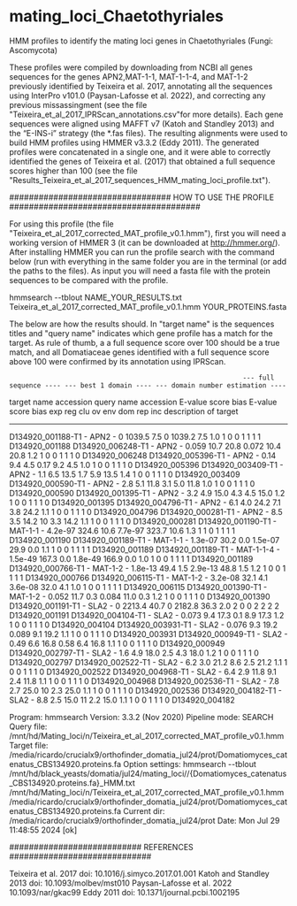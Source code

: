 # mating_loci_Chaetothyriales
HMM profiles to identify the mating loci genes in Chaetothyriales (Fungi: Ascomycota)


These profiles were compiled by downloading from NCBI all genes sequences for the genes APN2,MAT-1-1, MAT-1-1-4, and MAT-1-2 previously identified by 
Teixeira et al. 2017, annotating all the sequences using InterPro v101.0 (Paysan-Lafosse et al. 2022), and correcting any previous missassingment (see the file "Teixeira_et_al_2017_IPRScan_annotations.csv"for more details). Each gene sequences were aligned using MAFFT v7 (Katoh and Standley 2013) and the “E-INS-i” 
strategy (the *.fas files). The resulting alignments were used to build HMM profiles using HMMER v3.3.2 (Eddy 2011). The generated profiles were concatenated in a 
single one, and it were able to correctly identified the genes of Teixeira et al. (2017) that obtained a full sequence scores higher than 100 (see the file "Results_Teixeira_et_al_2017_sequences_HMM_mating_loci_profile.txt").


################################# HOW TO USE THE PROFILE #######################################

For using this profile (the file "Teixeira_et_al_2017_corrected_MAT_profile_v0.1.hmm"), first you will need a working version of HMMER 3 (it can be downloaded at 
http://hmmer.org/). After installing HMMER you can run the profile search with the command below (run with everything in the same folder you are in the terminal (or 
add the paths to the files). As input you will need a fasta file with the protein sequences to be compared with the profile.

hmmsearch --tblout  NAME_YOUR_RESULTS.txt Teixeira_et_al_2017_corrected_MAT_profile_v0.1.hmm YOUR_PROTEINS.fasta 

The below are how the results should. In "target name" is the sequences titles and "query name" indicates which gene profile has a match for the target. As rule of 
thumb, a a full sequence score over 100 should be a true match, and all Domatiaceae genes identified with a full sequence score above 100 were confirmed by its 
annotation using IPRScan.

                                                               --- full sequence ---- --- best 1 domain ---- --- domain number estimation ----
target name        accession  query name           accession    E-value  score  bias   E-value  score  bias   exp reg clu  ov env dom rep inc description of target
------------------- ---------- -------------------- ---------- --------- ------ ----- --------- ------ -----   --- --- --- --- --- --- --- --- ---------------------
D134920_001188-T1    -          APN2                 -                  0 1039.5   7.5         0 1039.2   7.5   1.0   1   0   0   1   1   1   1 D134920_001188
D134920_006248-T1    -          APN2                 -              0.059   10.7  20.8     0.072   10.4  20.8   1.2   1   0   0   1   1   1   0 D134920_006248
D134920_005396-T1    -          APN2                 -               0.14    9.4   4.5      0.17    9.2   4.5   1.0   1   0   0   1   1   1   0 D134920_005396
D134920_003409-T1    -          APN2                 -                1.1    6.5  13.5       1.7    5.9  13.5   1.4   1   0   0   1   1   1   0 D134920_003409
D134920_000590-T1    -          APN2                 -                2.8    5.1  11.8       3.1    5.0  11.8   1.0   1   0   0   1   1   1   0 D134920_000590
D134920_001395-T1    -          APN2                 -                3.2    4.9  15.0       4.3    4.5  15.0   1.2   1   0   0   1   1   1   0 D134920_001395
D134920_004796-T1    -          APN2                 -                6.1    4.0  24.2       7.1    3.8  24.2   1.1   1   0   0   1   1   1   0 D134920_004796
D134920_000281-T1    -          APN2                 -                8.5    3.5  14.2        10    3.3  14.2   1.1   1   0   0   1   1   1   0 D134920_000281
D134920_001190-T1    -          MAT-1-1              -            4.2e-97  324.6  10.6   7.7e-97  323.7  10.6   1.3   1   1   0   1   1   1   1 D134920_001190
D134920_001189-T1    -          MAT-1-1              -            1.3e-07   30.2   0.0   1.5e-07   29.9   0.0   1.1   1   0   0   1   1   1   1 D134920_001189
D134920_001189-T1    -          MAT-1-1-4            -            1.5e-49  167.3   0.0   1.8e-49  166.9   0.0   1.0   1   0   0   1   1   1   1 D134920_001189
D134920_000766-T1    -          MAT-1-2              -            1.8e-13   49.4   1.5   2.9e-13   48.8   1.5   1.2   1   0   0   1   1   1   1 D134920_000766
D134920_006115-T1    -          MAT-1-2              -            3.2e-08   32.1   4.1   3.6e-08   32.0   4.1   1.0   1   0   0   1   1   1   1 D134920_006115
D134920_001390-T1    -          MAT-1-2              -              0.052   11.7   0.3     0.084   11.0   0.3   1.2   1   0   0   1   1   1   0 D134920_001390
D134920_001191-T1    -          SLA2                 -                  0 2213.4  40.7         0 2182.8  36.3   2.0   2   0   0   2   2   2   2 D134920_001191
D134920_004104-T1    -          SLA2                 -              0.073    9.4  17.3       0.1    8.9  17.3   1.2   1   0   0   1   1   1   0 D134920_004104
D134920_003931-T1    -          SLA2                 -              0.076    9.3  19.2     0.089    9.1  19.2   1.1   1   0   0   1   1   1   0 D134920_003931
D134920_000949-T1    -          SLA2                 -               0.49    6.6  16.8      0.58    6.4  16.8   1.1   1   0   0   1   1   1   0 D134920_000949
D134920_002797-T1    -          SLA2                 -                1.6    4.9  18.0       2.5    4.3  18.0   1.2   1   0   0   1   1   1   0 D134920_002797
D134920_002522-T1    -          SLA2                 -                6.2    3.0  21.2       8.6    2.5  21.2   1.1   1   0   0   1   1   1   0 D134920_002522
D134920_004968-T1    -          SLA2                 -                6.4    2.9  11.8       9.1    2.4  11.8   1.1   1   0   0   1   1   1   0 D134920_004968
D134920_002536-T1    -          SLA2                 -                7.8    2.7  25.0        10    2.3  25.0   1.1   1   0   0   1   1   1   0 D134920_002536
D134920_004182-T1    -          SLA2                 -                8.8    2.5  15.0        11    2.2  15.0   1.1   1   0   0   1   1   1   0 D134920_004182

 Program:         hmmsearch
 Version:         3.3.2 (Nov 2020)
 Pipeline mode:   SEARCH
 Query file:      /mnt/hd/Mating_loci/n/Teixeira_et_al_2017_corrected_MAT_profile_v0.1.hmm
 Target file:     /media/ricardo/crucialx9/orthofinder_domatia_jul24/prot/Domatiomyces_catenatus_CBS134920.proteins.fa
 Option settings: hmmsearch --tblout /mnt/hd/black_yeasts/domatia/jul24/mating_loci//{Domatiomyces_catenatus_CBS134920.proteins.fa}_HMM.txt /mnt/hd/Mating_loci/n/Teixeira_et_al_2017_corrected_MAT_profile_v0.1.hmm /media/ricardo/crucialx9/orthofinder_domatia_jul24/prot/Domatiomyces_catenatus_CBS134920.proteins.fa 
 Current dir:     /media/ricardo/crucialx9/orthofinder_domatia_jul24/prot
 Date:            Mon Jul 29 11:48:55 2024
 [ok]

########################### REFERENCES #############################

Teixeira et al. 2017 doi: 10.1016/j.simyco.2017.01.001
Katoh and Standley 2013 doi: 10.1093/molbev/mst010
Paysan-Lafosse et al. 2022 10.1093/nar/gkac99
Eddy 2011 doi: 10.1371/journal.pcbi.1002195
